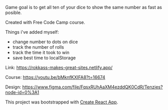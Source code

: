 Game goal is to get all ten of your dice to show the same number as fast as posible.

Created with Free Code Camp course.

Things i've added myself:
- change number to dots on dice
- track the number of rolls
- track the time it took to win
- save best time to localStorage

Link: https://rokkass-makes-great-sites.netlify.app/

Course: https://youtu.be/bMknfKXIFA8?t=16674

Design: https://www.figma.com/file/FqsxRUhAaXM4ezddQK0CdR/Tenzies?node-id=0%3A1

This project was bootstrapped with [Create React App](https://github.com/facebook/create-react-app).
